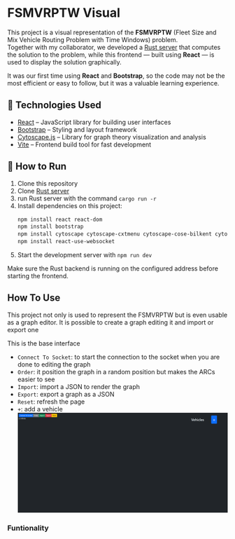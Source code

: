 # FSMVRPTW Visual

This project is a visual representation of the **FSMVRPTW** (Fleet Size and Mix Vehicle Routing Problem with Time Windows) problem.  
Together with my collaborator, we developed a [Rust server](https://github.com/Simone-Lauro-itis-pr/fsmvrptw-server-noauth) that computes the solution to the problem, while this frontend — built using **React** — is used to display the solution graphically.

It was our first time using **React** and **Bootstrap**, so the code may not be the most efficient or easy to follow, but it was a valuable learning experience.

## 🔧 Technologies Used

- [React](https://react.dev/) – JavaScript library for building user interfaces
- [Bootstrap](https://getbootstrap.com/) – Styling and layout framework
- [Cytoscape.js](https://js.cytoscape.org/) – Library for graph theory visualization and analysis
- [Vite](https://vitejs.dev/) – Frontend build tool for fast development

## 🚀 How to Run

1. Clone this repository  
2. Clone [Rust server](https://github.com/Simone-Lauro-itis-pr/fsmvrptw-server-noauth)
3. run Rust server with the command `cargo run -r `
4. Install dependencies on this project:
    ```bash
    npm install react react-dom
    npm install bootstrap
    npm install cytoscape cytoscape-cxtmenu cytoscape-cose-bilkent cytoscape-spread cytoscape-cola
    npm install react-use-websocket
5. Start the development server with `npm run dev`

Make sure the Rust backend is running on the configured address before starting the frontend.


## How To Use
This project not only is used to represent the FSMVRPTW but is even usable as a graph editor.
It is possible to create a graph editing it and import or export one

This is the base interface
- `Connect To Socket`: to start the connection to the socket when you are done to editing the graph
- `Order`: it position the graph in a random position but makes the ARCs easier to see
- `Import`: import a JSON to render the graph
- `Export`: export a graph as a JSON
- `Reset`: refresh the page
- `+`: add a vehicle 
![base interface](image.png)


### Funtionality
